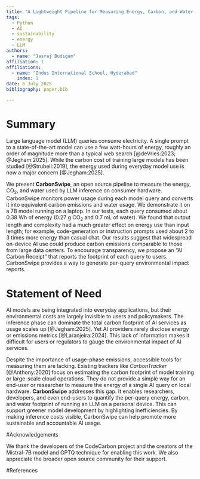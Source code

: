 ```yaml
---
title: "A Lightweight Pipeline for Measuring Energy, Carbon, and Water Costs of Large Language Models"
tags:
  - Python
  - AI
  - sustainability
  - energy
  - LLM
authors:
  - name: "Jasraj Budigam"
affiliation: 1
affiliations:
  - name: "Indus International School, Hyderabad"
    index: 1
date: 6 July 2025
bibliography: paper.bib

---
```


# Summary

Large language model (LLM) queries consume electricity. A single prompt to a state-of-the-art model can use a few watt-hours of energy, roughly an order of magnitude more than a typical web search [@deVries:2023; @Jegham:2025]. While the carbon cost of training large models has been studied [@Strubell:2019], the energy used during everyday model use is now a major concern [@Jegham:2025].

We present **CarbonSwipe**, an open source pipeline to measure the energy, CO$_2$, and water used by LLM inference on consumer hardware. CarbonSwipe monitors power usage during each model query and converts it into equivalent carbon emissions and water usage. We demonstrate it on a 7B model running on a laptop. In our tests, each query consumed about 0.38 Wh of energy (0.27 g CO$_2$ and 0.7 mL of water). We found that output length and complexity had a much greater effect on energy use than input length; for example, code-generation or instruction prompts used about 2 to 3 times more energy than casual chat. Our results suggest that widespread on-device AI use could produce carbon emissions comparable to those from large data centers. To encourage transparency, we propose an “AI Carbon Receipt” that reports the footprint of each query to users. CarbonSwipe provides a way to generate per-query environmental impact reports.

# Statement of Need

AI models are being integrated into everyday applications, but their environmental costs are largely invisible to users and policymakers. The inference phase can dominate the total carbon footprint of AI services as usage scales up [@Jegham:2025]. Yet AI providers rarely disclose energy or emissions metrics [@Laranjeira:2024]. This lack of information makes it difficult for users or regulators to gauge the environmental impact of AI services.

Despite the importance of usage-phase emissions, accessible tools for measuring them are lacking. Existing trackers like *CarbonTracker* [@Anthony:2020] focus on estimating the carbon footprint of model training or large-scale cloud operations. They do not provide a simple way for an end-user or researcher to measure the energy of a single AI query on local hardware. **CarbonSwipe** addresses this gap. It enables researchers, developers, and even end-users to quantify the per-query energy, carbon, and water footprint of running an LLM on a personal device. This can support greener model development by highlighting inefficiencies. By making inference costs visible, CarbonSwipe can help promote more sustainable and accountable AI usage.

#Acknowledgements

We thank the developers of the CodeCarbon project and the creators of the Mistral-7B model and GPTQ technique for enabling this work. We also appreciate the broader open source community for their support.

#References

<!-- Trigger workflow -->
 
